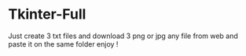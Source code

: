 # Tkinter-Full
Just create 3 txt files and download 3 png or jpg any file from web and paste it on the same folder enjoy !
